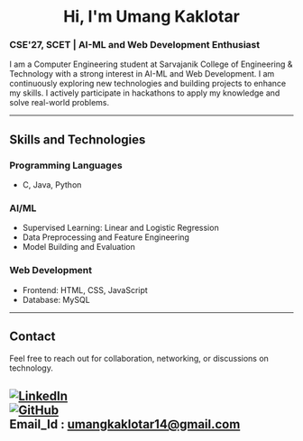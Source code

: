 <h1 align="center">Hi, I'm Umang Kaklotar</h1>

### CSE'27, SCET | AI-ML and Web Development Enthusiast  

I am a Computer Engineering student at Sarvajanik College of Engineering & Technology  with a strong interest in AI-ML and Web Development. I am continuously exploring new technologies and building projects to enhance my skills. I actively participate in hackathons to apply my knowledge and solve real-world problems.

---

## Skills and Technologies  

### Programming Languages  
- C, Java, Python  

### AI/ML  
- Supervised Learning: Linear and Logistic Regression  
- Data Preprocessing and Feature Engineering  
- Model Building and Evaluation  

### Web Development  
- Frontend: HTML, CSS, JavaScript   
- Database: MySQL  

---

## Contact  
Feel free to reach out for collaboration, networking, or discussions on technology.  

[![LinkedIn](https://img.shields.io/badge/LinkedIn-Umang_Kaklotar-blue?style=for-the-badge&logo=linkedin)](https://www.linkedin.com/in/umang-kaklotar14/)  
[![GitHub](https://img.shields.io/badge/GitHub-Umang_Kaklotar-black?style=for-the-badge&logo=github)](https://github.com/Umang-Kaklotar)  
Email_Id : umangkaklotar14@gmail.com
---
